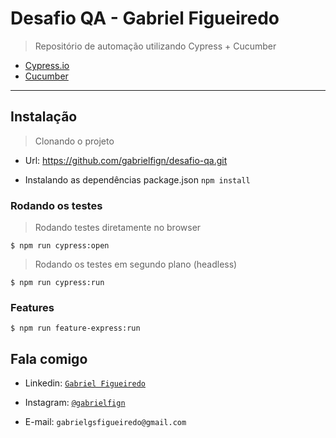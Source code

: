 # Desafio QA - Gabriel Figueiredo

> Repositório de automação utilizando Cypress + Cucumber

- [Cypress.io](https://www.cypress.io/)
- [Cucumber](https://cucumber.io/)
---

## Instalação

> Clonando o projeto
 - Url: https://github.com/gabrielfign/desafio-qa.git

- Instalando as dependências package.json
`npm install`

### Rodando os testes

> Rodando testes diretamente no browser

```shell
$ npm run cypress:open
```

> Rodando os testes em segundo plano (headless)

```shell
$ npm run cypress:run
```

### Features
```shell
$ npm run feature-express:run
```
## Fala comigo

- Linkedin: <a href="https://www.linkedin.com/in/gabriel-figueiredo-109752103/" target="_blank">`Gabriel Figueiredo`</a>

- Instagram:  <a href="https://www.instagram.com/gabrielfign/" target="_blank">`@gabrielfign`</a>

- E-mail: `gabrielgsfigueiredo@gmail.com`